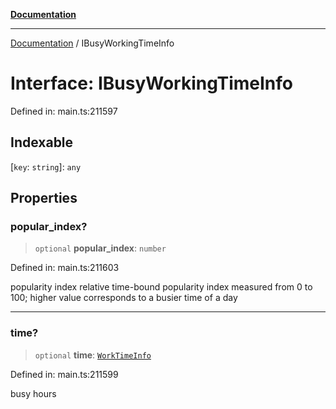 [**Documentation**](../README.md)

***

[Documentation](../README.md) / IBusyWorkingTimeInfo

# Interface: IBusyWorkingTimeInfo

Defined in: main.ts:211597

## Indexable

\[`key`: `string`\]: `any`

## Properties

### popular\_index?

> `optional` **popular\_index**: `number`

Defined in: main.ts:211603

popularity index
relative time-bound popularity index measured from 0 to 100;
higher value corresponds to a busier time of a day

***

### time?

> `optional` **time**: [`WorkTimeInfo`](../classes/WorkTimeInfo.md)

Defined in: main.ts:211599

busy hours
